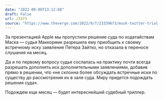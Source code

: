 ```yaml
---
date: "2022-09-08T13:12:08"
draft: False
url: /3373
source: "https://www.theverge.com/2022/9/7/23339673/musk-twitter-trial-delay-request-denied-whistleblower-claims-granted"
---
```


За презентацией Apple мы пропустили решение суда по ходатайствам Маска — судья Маккормик разрешила ему приобщить к своему встречному иску заявление Петера Зайтко, но отказала в переносе слушания на месяц. 

Да и по первому вопросу судья сослалась на практику почти всегда разрешать дополнять иск дополнительными заявлениями, добавив прямо в решении, что «не склонна более обсуждать встречные иски по существу до рассмотрения их в зале суда. Миру придется подождать решения суда».

Подождем еще месяц — будет интереснейший судебный триллер.
